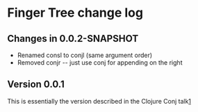 # Finger Tree change log

## Changes in 0.0.2-SNAPSHOT

- Renamed consl to conjl (same argument order)
- Removed conjr -- just use conj for appending on the right

## Version 0.0.1

This is essentially the version described in the Clojure Conj talk[1]

[1]: http://talk-finger-tree.heroku.com/
